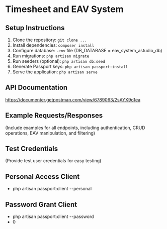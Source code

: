 # Timesheet and EAV System

## Setup Instructions
  1.  Clone the repository: `git clone ...`
  2.  Install dependencies: `composer install`
  3.  Configure database: `.env` file
      (DB_DATABASE = eav_system_astudio_db)
  4.  Run migrations: `php artisan migrate`
  5.  Run seeders (optional): `php artisan db:seed`
  6.  Generate Passport keys: `php artisan passport:install`
  7.  Serve the application: `php artisan serve`

## API Documentation
  https://documenter.getpostman.com/view/6789063/2sAYX9o1ea

## Example Requests/Responses
(Include examples for all endpoints, including authentication, CRUD operations, EAV manipulation, and filtering)

## Test Credentials
(Provide test user credentials for easy testing)


## Personal Access Client
  - php artisan passport:client --personal

## Password Grant Client
  - php artisan passport:client --password
  - 0
